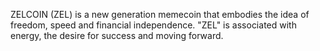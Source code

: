 ZELCOIN (ZEL) is a new generation memecoin that embodies the idea of ​​freedom, speed and financial independence. "ZEL" is associated with energy, the desire for success and moving forward.
